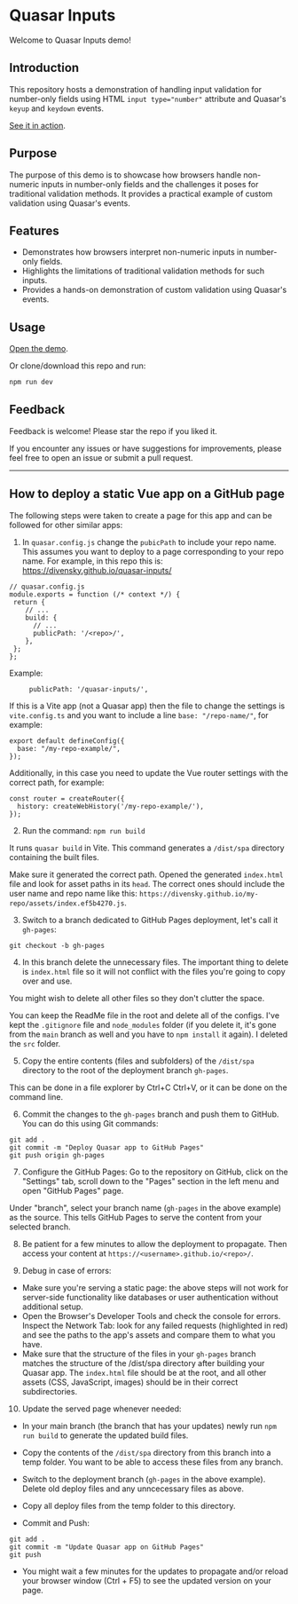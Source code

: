 # Quasar Inputs

Welcome to Quasar Inputs demo!

## Introduction

This repository hosts a demonstration of handling input validation for number-only fields using HTML `input type="number"` attribute and Quasar's `keyup` and `keydown` events.

[See it in action](https://divensky.github.io/quasar-inputs/#/).

## Purpose

The purpose of this demo is to showcase how browsers handle non-numeric inputs in number-only fields and the challenges it poses for traditional validation methods. It provides a practical example of custom validation using Quasar's events.

## Features

* Demonstrates how browsers interpret non-numeric inputs in number-only fields.
* Highlights the limitations of traditional validation methods for such inputs.
* Provides a hands-on demonstration of custom validation using Quasar's events.

## Usage

[Open the demo](https://divensky.github.io/quasar-inputs/#/).

Or clone/download this repo and run:

```bash
npm run dev
```

## Feedback

Feedback is welcome! Please star the repo if you liked it.

If you encounter any issues or have suggestions for improvements, please feel free to open an issue or submit a pull request.

---

## How to deploy a static Vue app on a GitHub page

The following steps were taken to create a page for this app and can be followed for other similar apps:

1. In `quasar.config.js` change the `pubicPath` to include your repo name. This assumes you want to deploy to a page corresponding to your repo name. For example, in this repo this is: https://divensky.github.io/quasar-inputs/

```
// quasar.config.js
module.exports = function (/* context */) {
 return {
    // ...
    build: {
      // ...
      publicPath: '/<repo>/',
    },
 };
};
```

Example:

```
     publicPath: '/quasar-inputs/',
```

If this is a Vite app (not a Quasar app) then the file to change the settings is `vite.config.ts` and you want to include a line `base: "/repo-name/"`, for example:
```
export default defineConfig({
  base: "/my-repo-example/",  
});
```

Additionally, in this case you need to update the Vue router settings with the correct path, for example:

```
const router = createRouter({
  history: createWebHistory('/my-repo-example/'),
});
```

2. Run the command: `npm run build`

It runs `quasar build` in Vite. This command generates a `/dist/spa` directory containing the built files.

Make sure it generated the correct path. Opened the generated `index.html` file and look for asset paths in its `head`. The correct ones should include the user name and repo name like this: `https://divensky.github.io/my-repo/assets/index.ef5b4270.js`.

3. Switch to a branch dedicated to GitHub Pages deployment, let's call it `gh-pages`:

```
git checkout -b gh-pages
```

4. In this branch delete the unnecessary files. The important thing to delete is `index.html` file so it will not conflict with the files you're going to copy over and use.

You might wish to delete all other files so they don't clutter the space.

You can keep the ReadMe file in the root and delete all of the configs. I've kept the `.gitignore` file and `node_modules` folder (if you delete it, it's gone from the `main` branch as well and you have to `npm install` it again). I deleted the `src` folder.

5. Copy the entire contents (files and subfolders) of the `/dist/spa` directory to the root of the deployment branch `gh-pages`.

This can be done in a file explorer by Ctrl+C Ctrl+V, or it can be done on the command line.

6. Commit the changes to the `gh-pages` branch and push them to GitHub. You can do this using Git commands:

```
git add .
git commit -m "Deploy Quasar app to GitHub Pages"
git push origin gh-pages
```

7. Configure the GitHub Pages: Go to the repository on GitHub, click on the "Settings" tab, scroll down to the "Pages" section in the left menu and open "GitHub Pages" page.

Under "branch", select your branch name (`gh-pages` in the above example) as the source. This tells GitHub Pages to serve the content from your selected branch.

8. Be patient for a few minutes to allow the deployment to propagate. Then access your content at `https://<username>.github.io/<repo>/`.

9. Debug in case of errors:

- Make sure you're serving a static page: the above steps will not work for server-side functionality like databases or user authentication without additional setup.
- Open the Browser's Developer Tools and check the console for errors. Inspect the Network Tab: look for any failed requests (highlighted in red) and see the paths to the app's assets and compare them to what you have.
- Make sure that the structure of the files in your `gh-pages` branch matches the structure of the /dist/spa directory after building your Quasar app. The `index.html` file should be at the root, and all other assets (CSS, JavaScript, images) should be in their correct subdirectories.

10. Update the served page whenever needed:

- In your main branch (the branch that has your updates) newly run `npm run build` to generate the updated build files.

- Copy the contents of the `/dist/spa` directory from this branch into a temp folder. You want to be able to access these files from any branch.

- Switch to the deployment branch (`gh-pages` in the above example). Delete old deploy files and any unncecessary files as above.

- Copy all deploy files from the temp folder to this directory.

- Commit and Push:

```
git add .
git commit -m "Update Quasar app on GitHub Pages"
git push
```

- You might wait a few minutes for the updates to propagate and/or reload your browser window (Ctrl + F5) to see the updated version on your page.





